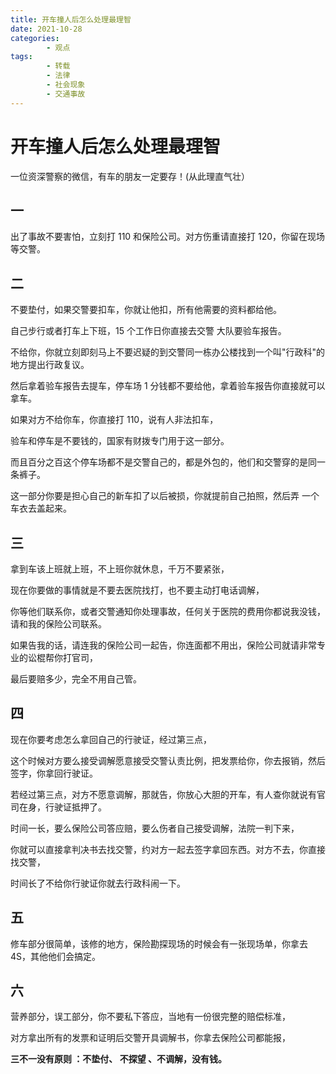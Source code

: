 ```yaml
---
title: 开车撞人后怎么处理最理智
date: 2021-10-28
categories:
        - 观点
tags:
        - 转载
        - 法律
        - 社会现象
        - 交通事故
---
```


# 开车撞人后怎么处理最理智

一位资深警察的微信，有车的朋友一定要存！(从此理直气壮）

## 一

出了事故不要害怕，立刻打 110 和保险公司。对方伤重请直接打 120，你留在现场等交警。

## 二

不要垫付，如果交警要扣车，你就让他扣，所有他需要的资料都给他。

自己步行或者打车上下班，15 个工作日你直接去交警 大队要验车报告。

不给你，你就立刻即刻马上不要迟疑的到交警同一栋办公楼找到一个叫"行政科"的地方提出行政复议。

然后拿着验车报告去提车，停车场 1 分钱都不要给他，拿着验车报告你直接就可以拿车。

如果对方不给你车，你直接打 110，说有人非法扣车，

验车和停车是不要钱的，国家有财拨专门用于这一部分。

而且百分之百这个停车场都不是交警自己的，都是外包的，他们和交警穿的是同一条裤子。

这一部分你要是担心自己的新车扣了以后被损，你就提前自己拍照，然后弄 一个车衣去盖起来。

## 三

拿到车该上班就上班，不上班你就休息，千万不要紧张，

现在你要做的事情就是不要去医院找打，也不要主动打电话调解，

你等他们联系你，或者交警通知你处理事故，任何关于医院的费用你都说我没钱，请和我的保险公司联系。

如果告我的话，请连我的保险公司一起告，你连面都不用出，保险公司就请非常专业的讼棍帮你打官司，

最后要赔多少，完全不用自己管。

## 四

现在你要考虑怎么拿回自己的行驶证，经过第三点，

这个时候对方要么接受调解愿意接受交警认责比例，把发票给你，你去报销，然后签字，你拿回行驶证。

若经过第三点，对方不愿意调解，那就告，你放心大胆的开车，有人查你就说有官司在身，行驶证抵押了。

时间一长，要么保险公司答应赔，要么伤者自己接受调解，法院一判下来，

你就可以直接拿判决书去找交警，约对方一起去签字拿回东西。对方不去，你直接找交警，

时间长了不给你行驶证你就去行政科闹一下。

## 五

修车部分很简单，该修的地方，保险勘探现场的时候会有一张现场单，你拿去 4S，其他他们会搞定。

## 六

营养部分，误工部分，你不要私下答应，当地有一份很完整的赔偿标准，

对方拿出所有的发票和证明后交警开具调解书，你拿去保险公司都能报，

**三不一没有原则 ：不垫付、 不探望 、不调解，没有钱。**
